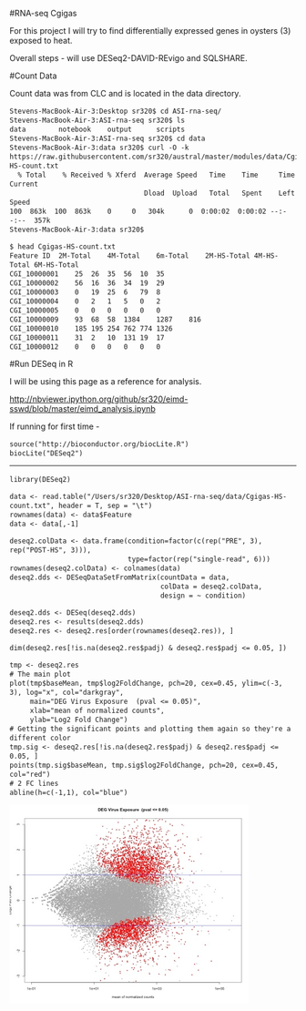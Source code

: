 #RNA-seq Cgigas


For this project I will try to find differentially expressed genes in oysters (3) exposed to heat.

Overall steps - will use DESeq2-DAVID-REvigo  and SQLSHARE.


#Count Data

Count data was from CLC and is located in the data directory.

```
Stevens-MacBook-Air-3:Desktop sr320$ cd ASI-rna-seq/
Stevens-MacBook-Air-3:ASI-rna-seq sr320$ ls
data		notebook	output		scripts
Stevens-MacBook-Air-3:ASI-rna-seq sr320$ cd data
Stevens-MacBook-Air-3:data sr320$ curl -O -k https://raw.githubusercontent.com/sr320/austral/master/modules/data/Cgigas-HS-count.txt
  % Total    % Received % Xferd  Average Speed   Time    Time     Time  Current
                                 Dload  Upload   Total   Spent    Left  Speed
100  863k  100  863k    0     0   304k      0  0:00:02  0:00:02 --:--:--  357k
Stevens-MacBook-Air-3:data sr320$ 
```

```
$ head Cgigas-HS-count.txt 
Feature ID	2M-Total	4M-Total	6m-Total	2M-HS-Total	4M-HS-Total	6M-HS-Total
CGI_10000001	25	26	35	56	10	35
CGI_10000002	56	16	36	34	19	29
CGI_10000003	0	19	25	6	79	8
CGI_10000004	0	2	1	5	0	2
CGI_10000005	0	0	0	0	0	0
CGI_10000009	93	68	58	1384	1287	816
CGI_10000010	185	195	254	762	774	1326
CGI_10000011	31	2	10	131	19	17
CGI_10000012	0	0	0	0	0	0
```




#Run DESeq in R


I will be using this page as a reference for analysis.

<http://nbviewer.ipython.org/github/sr320/eimd-sswd/blob/master/eimd_analysis.ipynb>

If running for first time - 

```
source("http://bioconductor.org/biocLite.R")
biocLite("DESeq2")

```


---
`library(DESeq2)`

```
data <- read.table("/Users/sr320/Desktop/ASI-rna-seq/data/Cgigas-HS-count.txt", header = T, sep = "\t")
rownames(data) <- data$Feature
data <- data[,-1]
```


```
deseq2.colData <- data.frame(condition=factor(c(rep("PRE", 3), rep("POST-HS", 3))), 
                             type=factor(rep("single-read", 6)))
rownames(deseq2.colData) <- colnames(data)
deseq2.dds <- DESeqDataSetFromMatrix(countData = data,
                                     colData = deseq2.colData, 
                                     design = ~ condition)
```


```
deseq2.dds <- DESeq(deseq2.dds)
deseq2.res <- results(deseq2.dds)
deseq2.res <- deseq2.res[order(rownames(deseq2.res)), ]
```

```
dim(deseq2.res[!is.na(deseq2.res$padj) & deseq2.res$padj <= 0.05, ])
```

```
tmp <- deseq2.res
# The main plot
plot(tmp$baseMean, tmp$log2FoldChange, pch=20, cex=0.45, ylim=c(-3, 3), log="x", col="darkgray",
     main="DEG Virus Exposure  (pval <= 0.05)",
     xlab="mean of normalized counts",
     ylab="Log2 Fold Change")
# Getting the significant points and plotting them again so they're a different color
tmp.sig <- deseq2.res[!is.na(deseq2.res$padj) & deseq2.res$padj <= 0.05, ]
points(tmp.sig$baseMean, tmp.sig$log2FoldChange, pch=20, cex=0.45, col="red")
# 2 FC lines
abline(h=c(-1,1), col="blue")
```
![plot](../img/plot.jpg)